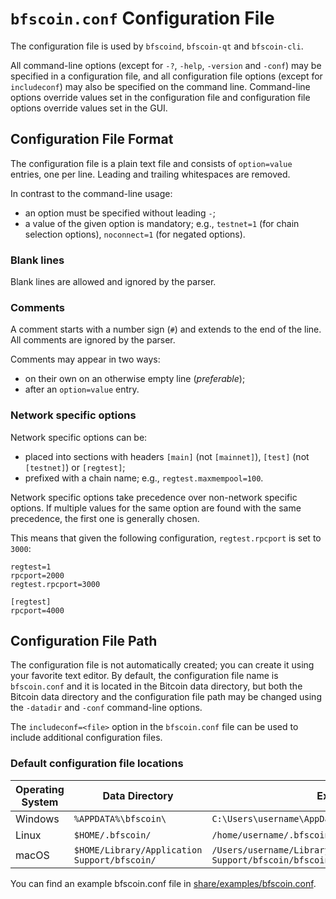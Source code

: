 # `bfscoin.conf` Configuration File

The configuration file is used by `bfscoind`, `bfscoin-qt` and `bfscoin-cli`.

All command-line options (except for `-?`, `-help`, `-version` and `-conf`) may be specified in a configuration file, and all configuration file options (except for `includeconf`) may also be specified on the command line. Command-line options override values set in the configuration file and configuration file options override values set in the GUI.

## Configuration File Format

The configuration file is a plain text file and consists of `option=value` entries, one per line. Leading and trailing whitespaces are removed.

In contrast to the command-line usage:
- an option must be specified without leading `-`;
- a value of the given option is mandatory; e.g., `testnet=1` (for chain selection options), `noconnect=1` (for negated options).

### Blank lines

Blank lines are allowed and ignored by the parser.

### Comments

A comment starts with a number sign (`#`) and extends to the end of the line. All comments are ignored by the parser.

Comments may appear in two ways:
- on their own on an otherwise empty line (_preferable_);
- after an `option=value` entry.

### Network specific options

Network specific options can be:
- placed into sections with headers `[main]` (not `[mainnet]`), `[test]` (not `[testnet]`) or `[regtest]`;
- prefixed with a chain name; e.g., `regtest.maxmempool=100`.

Network specific options take precedence over non-network specific options.
If multiple values for the same option are found with the same precedence, the
first one is generally chosen.

This means that given the following configuration, `regtest.rpcport` is set to `3000`:

```
regtest=1
rpcport=2000
regtest.rpcport=3000

[regtest]
rpcport=4000
```

## Configuration File Path

The configuration file is not automatically created; you can create it using your favorite text editor. By default, the configuration file name is `bfscoin.conf` and it is located in the Bitcoin data directory, but both the Bitcoin data directory and the configuration file path may be changed using the `-datadir` and `-conf` command-line options.

The `includeconf=<file>` option in the `bfscoin.conf` file can be used to include additional configuration files.

### Default configuration file locations

Operating System | Data Directory | Example Path
-- | -- | --
Windows | `%APPDATA%\bfscoin\` | `C:\Users\username\AppData\Roaming\bfscoin\bfscoin.conf`
Linux | `$HOME/.bfscoin/` | `/home/username/.bfscoin/bfscoin.conf`
macOS | `$HOME/Library/Application Support/bfscoin/` | `/Users/username/Library/Application Support/bfscoin/bfscoin.conf`

You can find an example bfscoin.conf file in [share/examples/bfscoin.conf](../share/examples/bfscoin.conf).
